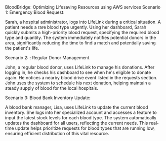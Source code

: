 BloodBridge: Optimizing Lifesaving Resources using AWS services Scenario 1: Emergency Blood Request:

Sarah, a hospital administrator, logs into LifeLink during a critical situation. A patient needs a rare blood type urgently. Using her dashboard, Sarah quickly submits a high-priority blood request, specifying the required blood type and quantity. The system immediately notifies potential donors in the area, significantly reducing the time to find a match and potentially saving the patient's life.

Scenario 2: : Regular Donor Management

John, a regular blood donor, uses LifeLink to manage his donations. After logging in, he checks his dashboard to see when he's eligible to donate again. He notices a nearby blood drive event listed in the requests section. John uses the system to schedule his next donation, helping maintain a steady supply of blood for the local hospitals.

Scenario 3: Blood Bank Inventory Update:

A blood bank manager, Lisa, uses LifeLink to update the current blood inventory. She logs into her specialized account and accesses a feature to input the latest stock levels for each blood type. The system automatically updates the dashboard for all users, reflecting the current needs. This real-time update helps prioritize requests for blood types that are running low, ensuring efficient distribution of this vital resource.
